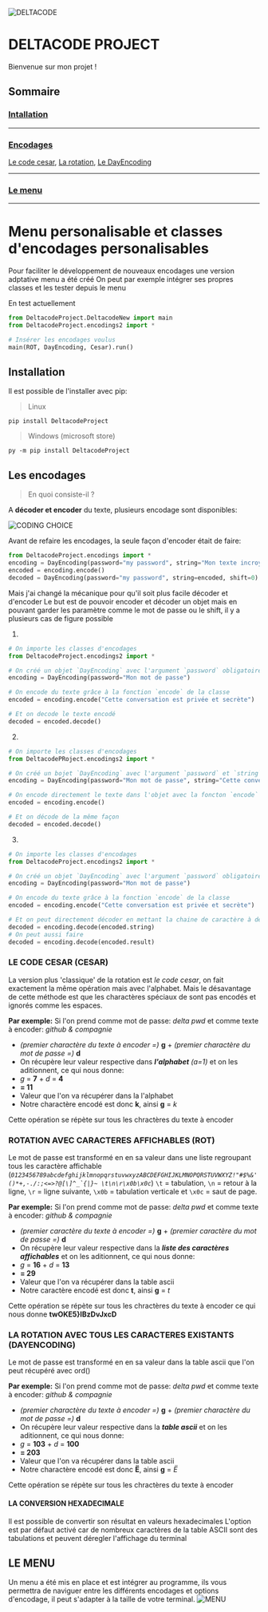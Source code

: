 ![DELTACODE](https://github.com/daisseur/Deltacode_project/raw/main/Deltacode.ico)
# DELTACODE PROJECT
Bienvenue sur mon projet !

## Sommaire
### [Intallation](#installation)
----
### [Encodages](#encodages)
[Le code cesar](#cesar),
[La rotation](#rotation),
[Le DayEncoding](#dayencoding)

----
### [Le menu](#menu)
----


# Menu personalisable et classes d'encodages personalisables
Pour faciliter le développement de nouveaux encodages une version adptative menu a été créé
On peut par exemple intégrer ses propres classes et les tester depuis le menu

En test actuellement
```py
from DeltacodeProject.DeltacodeNew import main
from DeltacodeProject.encodings2 import *

# Insérer les encodages voulus
main(ROT, DayEncoding, Cesar).run()
```


<div id="installation"/>

## Installation
Il est possible de l'installer avec pip:
> Linux

`pip install DeltacodeProject`

> Windows (microsoft store)

`py -m pip install DeltacodeProject`

<div id="encodages"/>

## Les encodages
> En quoi consiste-il ?

A **décoder et encoder** du texte, plusieurs encodage sont disponibles:

![CODING CHOICE](https://user-images.githubusercontent.com/100715068/192147470-1abae55e-1e70-49a4-ac8b-e62df8c5283e.png)

Avant de refaire les encodages, la seule façon d'encoder était de faire:
```py
from DeltacodeProject.encodings import *
encoding = DayEncoding(password="my password", string="Mon texte incroyable", shift=0)
encoded = encoding.encode()
decoded = DayEncoding(password="my password", string=encoded, shift=0).decode()
```

Mais j'ai changé la mécanique pour qu'il soit plus facile décoder et d'encoder
Le but est de pouvoir encoder et décoder un objet mais en pouvant garder les paramètre comme le mot de passe ou le shift, il y a plusieurs cas de figure possible

1.
```py
# On importe les classes d'encodages
from DeltacodeProject.encodings2 import *

# On créé un objet `DayEncoding` avec l'argument `password` obligatoire mais sans fournir de texte
encoding = DayEncoding(password="Mon mot de passe")

# On encode du texte grâce à la fonction `encode` de la classe
encoded = encoding.encode("Cette conversation est privée et secrète")

# Et on decode le texte encodé
decoded = encoded.decode()
```

2.
```py
# On importe les classes d'encodages
from DeltacodePRoject.encodings2 import *

# On créé un bojet `DayEncoding` avec l'argument `password` et `string`
encoding = DayEncoding(password="Mon mot de passe", string="Cette conversation est privée et secrète")

# On encode directement le texte dans l'objet avec la foncton `encode`
encoded = encoding.encode()

# Et on décode de la même façon
decoded = encoded.decode()
```

3.
```py
# On importe les classes d'encodages
from DeltacodeProject.encodings2 import *

# On créé un objet `DayEncoding` avec l'argument `password` obligatoire mais sans fournir de texte
encoding = DayEncoding(password="Mon mot de passe")

# On encode du texte grâce à la fonction `encode` de la classe
encoded = encoding.encode("Cette conversation est privée et secrète")

# Et on peut directement décoder en mettant la chaine de caractère à décoder en argument
decoded = encoding.decode(encoded.string)
# On peut aussi faire
decoded = encoding.decode(encoded.result)
```


<div id="cesar"/>

### LE CODE CESAR (CESAR)
La version plus 'classique' de la rotation est *le code cesar*, on fait exactement la même opération mais avec l'alphabet. Mais le désavantage de cette méthode est que les charactères spéciaux de sont pas encodés et ignorés comme les espaces.

**Par exemple:**
Si l'on prend comme mot de passe: *delta pwd* et comme texte à encoder: *github & compagnie*

- *(premier charactère du texte à encoder =)* **g** + *(premier charactère du mot de passe =)* **d**
- On récupère leur valeur respective dans _**l'alphabet**_ *(a=1)* et on les aditionnent, ce qui nous donne:
- *g* = **7** + *d* = **4**
- **= 11**
- Valeur que l'on va récupérer dans la l'alphabet
- Notre charactère encodé est donc **k**, ainsi **g** = *k*


Cette opération se répète sur tous les chractères du texte à encoder


<div id="rotation"/>

### ROTATION AVEC CARACTERES AFFICHABLES (ROT)
Le mot de passe est transformé en en sa valeur dans une liste regroupant tous les caractère affichable 
(*```0123456789abcdefghijklmnopqrstuvwxyzABCDEFGHIJKLMNOPQRSTUVWXYZ!"#$%&'()*+,-./:;<=>?@[\]^_`{|}~ \t\n\r\x0b\x0c```*) `\t` = tabulation, `\n` = retour à la ligne, `\r` = ligne suivante, `\x0b` = tabulation verticale et `\x0c` = saut de page.

**Par exemple:**
Si l'on prend comme mot de passe: *delta pwd* et comme texte à encoder: *github & compagnie*

- *(premier caractère du texte à encoder =)* **g** + *(premier caractère du mot de passe =)* **d**
- On récupère leur valeur respective dans la _**liste des caractères affichables**_ et on les aditionnent, ce qui nous donne:
- *g* = **16** + *d* = **13**
- **= 29**
- Valeur que l'on va récupérer dans la table ascii
- Notre caractère encodé est donc **t**, ainsi **g** = *t*

Cette opération se répète sur tous les chractères du texte à encoder ce qui nous donne **twOKE5}IBzDvJxcD**


<div id="dayencoding"/>

### LA ROTATION AVEC TOUS LES CARACTERES EXISTANTS (DAYENCODING)
Le mot de passe est transformé en en sa valeur dans la table ascii que l'on peut récupéré avec ord()

**Par exemple:**
Si l'on prend comme mot de passe: *delta pwd* et comme texte à encoder: *github & compagnie*

- *(premier charactère du texte à encoder =)* **g** + *(premier charactère du mot de passe =)* **d**
- On récupère leur valeur respective dans la _**table ascii**_ et on les aditionnent, ce qui nous donne:
- *g* = **103** + *d* = **100**
- **= 203**
- Valeur que l'on va récupérer dans la table ascii
- Notre charactère encodé est donc **Ë**, ainsi **g** = *Ë*

Cette opération se répète sur tous les chractères du texte à encoder

#### LA CONVERSION HEXADECIMALE
Il est possible de convertir son résultat en valeurs hexadecimales
L'option est par défaut activé car de nombreux caractères de la table ASCII sont des tabulations et peuvent déregler l'affichage du terminal


<div id="menu"/>

## LE MENU
Un menu a été mis en place et est intégrer au programme, ils vous permettra de naviguer entre les différents encodages et options d'encodage, il peut s'adapter à la taille de votre terminal.
![MENU](https://user-images.githubusercontent.com/100715068/192147511-73e89c0b-d1c7-4046-a291-c848e6f1810e.png)
